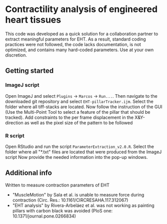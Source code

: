 # Contractility analysis of engineered heart tissues
This code was developed as a quick solution for a collaboration partner to extract meaningful parameters for EHT. As a result, standard coding practices were not followed, the code lacks documentation, is not optimized, and contains many hard-coded parameters. Use at your own discretion.

## Getting started
### ImageJ script
Open ImageJ and select `Plugins` -> `Marcos` -> `Run...`. Then navigate to the downloaded git repository and select `EHT-pillarTracker.ijm`. 
Select the folder where all tiff-stacks are located.
Now follow the instruction of the GUI (Use the Multi-Point Tool to select a feature of the pillar that should be tracked).
Add constraints to the per frame displacement in the X&Y-direction as well as the pixel size of the pattern to be followed

### R script
Open RStudio and run the script `ParameterExtraction_v2.0.R`. 
Select the folder where all "*.txt" files are located that were produced from the ImageJ script
Now provide the needed information into the pop-up windows.

## Additional info
Written  to measure contraction parameters of EHT<br>
- "MuscleMotion" by Sala et al. is unable to measure force during contraction (Circ. Res.: 10.1161/CIRCRESAHA.117.312067)
- "EHT analysis" by Rivera-Arbeláez et al. was not working as painting pillars with carbon black was avoided (PloS one: 10.1371/journal.pone.0266834)
